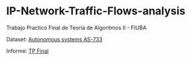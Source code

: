# IP-Network-Traffic-Flows-analysis
Trabajo Practico Final de Teoría de Algoritmos II - FIUBA

Dataset: [Autonomous systems AS-733](https://snap.stanford.edu/data/as-733.html)

Informe: [TP Final](https://www.overleaf.com/project/62f013d2096b312f27375e1e)
